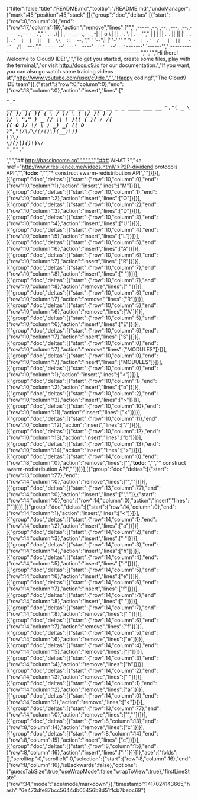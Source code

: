 {"filter":false,"title":"README.md","tooltip":"/README.md","undoManager":{"mark":45,"position":45,"stack":[[{"group":"doc","deltas":[{"start":{"row":0,"column":0},"end":{"row":17,"column":19},"action":"remove","lines":["","     ,-----.,--.                  ,--. ,---.   ,--.,------.  ,------.","    '  .--./|  | ,---. ,--.,--. ,-|  || o   \\  |  ||  .-.  \\ |  .---'","    |  |    |  || .-. ||  ||  |' .-. |`..'  |  |  ||  |  \\  :|  `--, ","    '  '--'\\|  |' '-' ''  ''  '\\ `-' | .'  /   |  ||  '--'  /|  `---.","     `-----'`--' `---'  `----'  `---'  `--'    `--'`-------' `------'","    ----------------------------------------------------------------- ","","","Hi there! Welcome to Cloud9 IDE!","","To get you started, create some files, play with the terminal,","or visit http://docs.c9.io for our documentation.","If you want, you can also go watch some training videos at","http://www.youtube.com/user/c9ide.","","Happy coding!","The Cloud9 IDE team"]},{"start":{"row":0,"column":0},"end":{"row":18,"column":0},"action":"insert","lines":["<pre>"," ____   __   ____  __  ___  __  __ _   ___  __   _  _  ____     ___  __  ","(  _ \\ / _\\ / ___)(  )/ __)(  )(  ( \\ / __)/  \\ ( \\/ )(  __)   / __)/  \\ "," ) _ (/    \\\\___ \\ )(( (__  )( /    /( (__(  O )/ \\/ \\ ) _)  _( (__(  O )","(____/\\_/\\_/(____/(__)\\___)(__)\\_)__) \\___)\\__/ \\_)(_/(____)(_)\\___)\\__/ ","","</pre>","","## http://bascincome.co","","","","### WHAT ?","<a href=\"http://www.resilience.me/videos.html\">P2P-dividend protocols API</a>","","**todo:** ","","* construct swarm-redistribution API",""]}]}],[{"group":"doc","deltas":[{"start":{"row":10,"column":0},"end":{"row":10,"column":1},"action":"insert","lines":["M"]}]}],[{"group":"doc","deltas":[{"start":{"row":10,"column":1},"end":{"row":10,"column":2},"action":"insert","lines":["O"]}]}],[{"group":"doc","deltas":[{"start":{"row":10,"column":2},"end":{"row":10,"column":3},"action":"insert","lines":["D"]}]}],[{"group":"doc","deltas":[{"start":{"row":10,"column":3},"end":{"row":10,"column":4},"action":"insert","lines":["U"]}]}],[{"group":"doc","deltas":[{"start":{"row":10,"column":4},"end":{"row":10,"column":5},"action":"insert","lines":["L"]}]}],[{"group":"doc","deltas":[{"start":{"row":10,"column":5},"end":{"row":10,"column":6},"action":"insert","lines":["A"]}]}],[{"group":"doc","deltas":[{"start":{"row":10,"column":6},"end":{"row":10,"column":7},"action":"insert","lines":["R"]}]}],[{"group":"doc","deltas":[{"start":{"row":10,"column":7},"end":{"row":10,"column":8},"action":"insert","lines":[" "]}]}],[{"group":"doc","deltas":[{"start":{"row":10,"column":7},"end":{"row":10,"column":8},"action":"remove","lines":[" "]}]}],[{"group":"doc","deltas":[{"start":{"row":10,"column":6},"end":{"row":10,"column":7},"action":"remove","lines":["R"]}]}],[{"group":"doc","deltas":[{"start":{"row":10,"column":5},"end":{"row":10,"column":6},"action":"remove","lines":["A"]}]}],[{"group":"doc","deltas":[{"start":{"row":10,"column":5},"end":{"row":10,"column":6},"action":"insert","lines":["E"]}]}],[{"group":"doc","deltas":[{"start":{"row":10,"column":6},"end":{"row":10,"column":7},"action":"insert","lines":["S"]}]}],[{"group":"doc","deltas":[{"start":{"row":10,"column":0},"end":{"row":10,"column":7},"action":"remove","lines":["MODULES"]}]}],[{"group":"doc","deltas":[{"start":{"row":10,"column":0},"end":{"row":10,"column":7},"action":"insert","lines":["MODULES"]}]}],[{"group":"doc","deltas":[{"start":{"row":10,"column":0},"end":{"row":10,"column":1},"action":"insert","lines":["<"]}]}],[{"group":"doc","deltas":[{"start":{"row":10,"column":1},"end":{"row":10,"column":2},"action":"insert","lines":["b"]}]}],[{"group":"doc","deltas":[{"start":{"row":10,"column":2},"end":{"row":10,"column":3},"action":"insert","lines":[">"]}]}],[{"group":"doc","deltas":[{"start":{"row":10,"column":10},"end":{"row":10,"column":11},"action":"insert","lines":["<"]}]}],[{"group":"doc","deltas":[{"start":{"row":10,"column":11},"end":{"row":10,"column":12},"action":"insert","lines":["/"]}]}],[{"group":"doc","deltas":[{"start":{"row":10,"column":12},"end":{"row":10,"column":13},"action":"insert","lines":["b"]}]}],[{"group":"doc","deltas":[{"start":{"row":10,"column":13},"end":{"row":10,"column":14},"action":"insert","lines":[">"]}]}],[{"group":"doc","deltas":[{"start":{"row":14,"column":0},"end":{"row":18,"column":0},"action":"remove","lines":["","**todo:** ","","* construct swarm-redistribution API",""]}]}],[{"group":"doc","deltas":[{"start":{"row":13,"column":77},"end":{"row":14,"column":0},"action":"remove","lines":["",""]}]}],[{"group":"doc","deltas":[{"start":{"row":13,"column":77},"end":{"row":14,"column":0},"action":"insert","lines":["",""]},{"start":{"row":14,"column":0},"end":{"row":14,"column":0},"action":"insert","lines":[""]}]}],[{"group":"doc","deltas":[{"start":{"row":14,"column":0},"end":{"row":14,"column":1},"action":"insert","lines":["<"]}]}],[{"group":"doc","deltas":[{"start":{"row":14,"column":1},"end":{"row":14,"column":2},"action":"insert","lines":["a"]}]}],[{"group":"doc","deltas":[{"start":{"row":14,"column":2},"end":{"row":14,"column":3},"action":"insert","lines":[" "]}]}],[{"group":"doc","deltas":[{"start":{"row":14,"column":3},"end":{"row":14,"column":4},"action":"insert","lines":["h"]}]}],[{"group":"doc","deltas":[{"start":{"row":14,"column":4},"end":{"row":14,"column":5},"action":"insert","lines":["r"]}]}],[{"group":"doc","deltas":[{"start":{"row":14,"column":5},"end":{"row":14,"column":6},"action":"insert","lines":["e"]}]}],[{"group":"doc","deltas":[{"start":{"row":14,"column":6},"end":{"row":14,"column":7},"action":"insert","lines":["f"]}]}],[{"group":"doc","deltas":[{"start":{"row":14,"column":7},"end":{"row":14,"column":8},"action":"insert","lines":[" "]}]}],[{"group":"doc","deltas":[{"start":{"row":14,"column":7},"end":{"row":14,"column":8},"action":"remove","lines":[" "]}]}],[{"group":"doc","deltas":[{"start":{"row":14,"column":6},"end":{"row":14,"column":7},"action":"remove","lines":["f"]}]}],[{"group":"doc","deltas":[{"start":{"row":14,"column":5},"end":{"row":14,"column":6},"action":"remove","lines":["e"]}]}],[{"group":"doc","deltas":[{"start":{"row":14,"column":4},"end":{"row":14,"column":5},"action":"remove","lines":["r"]}]}],[{"group":"doc","deltas":[{"start":{"row":14,"column":3},"end":{"row":14,"column":4},"action":"remove","lines":["h"]}]}],[{"group":"doc","deltas":[{"start":{"row":14,"column":2},"end":{"row":14,"column":3},"action":"remove","lines":[" "]}]}],[{"group":"doc","deltas":[{"start":{"row":14,"column":1},"end":{"row":14,"column":2},"action":"remove","lines":["a"]}]}],[{"group":"doc","deltas":[{"start":{"row":14,"column":0},"end":{"row":14,"column":1},"action":"remove","lines":["<"]}]}],[{"group":"doc","deltas":[{"start":{"row":13,"column":77},"end":{"row":14,"column":0},"action":"remove","lines":["",""]}]}],[{"group":"doc","deltas":[{"start":{"row":8,"column":13},"end":{"row":8,"column":14},"action":"remove","lines":["c"]}]}],[{"group":"doc","deltas":[{"start":{"row":8,"column":14},"end":{"row":8,"column":15},"action":"insert","lines":["c"]}]}],[{"group":"doc","deltas":[{"start":{"row":8,"column":15},"end":{"row":8,"column":16},"action":"insert","lines":["i"]}]}]]},"ace":{"folds":[],"scrolltop":0,"scrollleft":0,"selection":{"start":{"row":8,"column":16},"end":{"row":8,"column":16},"isBackwards":false},"options":{"guessTabSize":true,"useWrapMode":false,"wrapToView":true},"firstLineState":{"row":34,"mode":"ace/mode/markdown"}},"timestamp":1417024143665,"hash":"6e473dfe87bcc5644db05456b8d51ffcb7bebc69"}